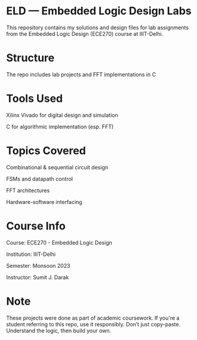 

# ELD — Embedded Logic Design Labs
This repository contains my solutions and design files for lab assignments from the Embedded Logic Design (ECE270) course at IIIT-Delhi.

# Structure
The repo includes lab projects and FFT implementations in C

# Tools Used
Xilinx Vivado for digital design and simulation

C for algorithmic implementation (esp. FFT)


# Topics Covered
Combinational & sequential circuit design

FSMs and datapath control

FFT architectures

Hardware-software interfacing


# Course Info
Course: ECE270 - Embedded Logic Design

Institution: IIIT-Delhi

Semester: Monsoon 2023

Instructor: Sumit J. Darak

# Note
These projects were done as part of academic coursework. If you're a student referring to this repo, use it responsibly. Don’t just copy-paste. Understand the logic, then build your own.
